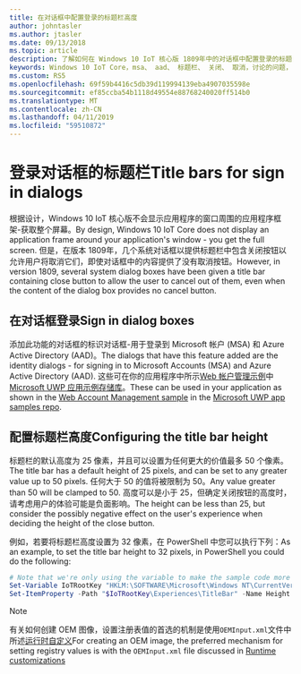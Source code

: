 ```yaml
---
title: 在对话框中配置登录的标题栏高度
author: johntasler
ms.author: jtasler
ms.date: 09/13/2018
ms.topic: article
description: 了解如何在 Windows 10 IoT 核心版 1809年中的对话框中配置登录的标题栏高度。
keywords: Windows 10 IoT Core，msa、 aad、 标题栏、 关闭、 取消，讨论的问题，web、 帐户、 WebAccountManagement，登录，登录
ms.custom: RS5
ms.openlocfilehash: 69f59b4416c5db39d119994139eba4907035598e
ms.sourcegitcommit: ef85ccba54b1118d49554e88768240020ff514b0
ms.translationtype: MT
ms.contentlocale: zh-CN
ms.lasthandoff: 04/11/2019
ms.locfileid: "59510872"
---
```

# <a name="title-bars-for-sign-in-dialogs"></a><span data-ttu-id="9dcc9-104">登录对话框的标题栏</span><span class="sxs-lookup"><span data-stu-id="9dcc9-104">Title bars for sign in dialogs</span></span>

<span data-ttu-id="9dcc9-105">根据设计，Windows 10 IoT 核心版不会显示应用程序的窗口周围的应用程序框架\-获取整个屏幕。</span><span class="sxs-lookup"><span data-stu-id="9dcc9-105">By design, Windows 10 IoT Core does not display an application frame around your application's window \- you get the full screen.</span></span> <span data-ttu-id="9dcc9-106">但是，在版本 1809年，几个系统对话框以提供标题栏中包含关闭按钮以允许用户将取消它们，即使对话框中的内容提供了没有取消按钮。</span><span class="sxs-lookup"><span data-stu-id="9dcc9-106">However, in version 1809, several system dialog boxes have been given a title bar containing close button to allow the user to cancel out of them, even when the content of the dialog box provides no cancel button.</span></span>

## <a name="sign-in-dialog-boxes"></a><span data-ttu-id="9dcc9-107">在对话框登录</span><span class="sxs-lookup"><span data-stu-id="9dcc9-107">Sign in dialog boxes</span></span>

<span data-ttu-id="9dcc9-108">添加此功能的对话框的标识对话框-用于登录到 Microsoft 帐户 (MSA) 和 Azure Active Directory (AAD)。</span><span class="sxs-lookup"><span data-stu-id="9dcc9-108">The dialogs that have this feature added are the identity dialogs - for signing in to Microsoft Accounts (MSA) and Azure Active Directory (AAD).</span></span> <span data-ttu-id="9dcc9-109">这些可在你的应用程序中所示[Web 帐户管理示例](https://github.com/Microsoft/Windows-universal-samples/tree/master/Samples/WebAccountManagement)中[Microsoft UWP 应用示例存储库](https://github.com/Microsoft/Windows-universal-samples)。</span><span class="sxs-lookup"><span data-stu-id="9dcc9-109">These can be used in your application as shown in the [Web Account Management sample](https://github.com/Microsoft/Windows-universal-samples/tree/master/Samples/WebAccountManagement) in the [Microsoft UWP app samples repo](https://github.com/Microsoft/Windows-universal-samples).</span></span>

## <a name="configuring-the-title-bar-height"></a><span data-ttu-id="9dcc9-110">配置标题栏高度</span><span class="sxs-lookup"><span data-stu-id="9dcc9-110">Configuring the title bar height</span></span>

<span data-ttu-id="9dcc9-111">标题栏的默认高度为 25 像素，并且可以设置为任何更大的价值最多 50 个像素。</span><span class="sxs-lookup"><span data-stu-id="9dcc9-111">The title bar has a default height of 25 pixels, and can be set to any greater value up to 50 pixels.</span></span> <span data-ttu-id="9dcc9-112">任何大于 50 的值将被限制为 50。</span><span class="sxs-lookup"><span data-stu-id="9dcc9-112">Any value greater than 50 will be clamped to 50.</span></span> <span data-ttu-id="9dcc9-113">高度可以是小于 25，但确定关闭按钮的高度时，请考虑用户的体验可能是负面影响。</span><span class="sxs-lookup"><span data-stu-id="9dcc9-113">The height can be less than 25, but consider the possibly negative effect on the user's experience when deciding the height of the close button.</span></span>

<span data-ttu-id="9dcc9-114">例如，若要将标题栏高度设置为 32 像素，在 PowerShell 中您可以执行下列：</span><span class="sxs-lookup"><span data-stu-id="9dcc9-114">As an example, to set the title bar height to 32 pixels, in PowerShell you could do the following:</span></span>
```powershell
# Note that we're only using the variable to make the sample code more narrow
Set-Variable IoTRootKey "HKLM:\SOFTWARE\Microsoft\Windows NT\CurrentVersion\Winlogon\IoTShellExtension"
Set-ItemProperty -Path "$IoTRootKey\Experiences\TitleBar" -Name Height -Type DWord -Value 32
```

> [!NOTE]
> <span data-ttu-id="9dcc9-115">有关如何创建 OEM 图像，设置注册表值的首选的机制是使用`OEMInput.xml`文件中所述[运行时自定义](/windows-hardware/manufacture/iot/oscustomizations#runtime-customizations)</span><span class="sxs-lookup"><span data-stu-id="9dcc9-115">For creating an OEM image, the preferred mechanism for setting registry values is with the `OEMInput.xml` file discussed in [Runtime customizations](/windows-hardware/manufacture/iot/oscustomizations#runtime-customizations)</span></span>
